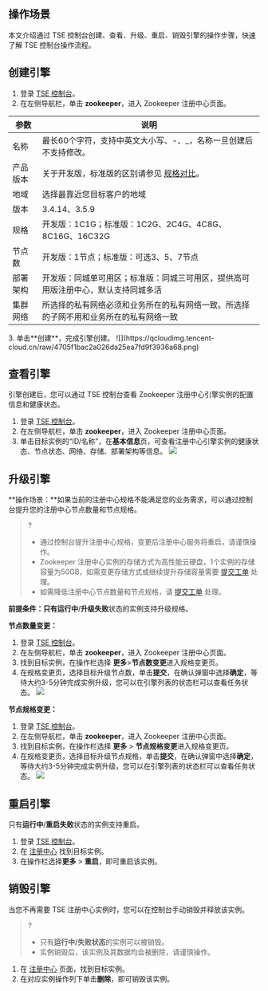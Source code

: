## 操作场景

本文介绍通过 TSE 控制台创建、查看、升级、重启、销毁引擎的操作步骤，快速了解 TSE 控制台操作流程。

## 创建引擎

1. 登录 [TSE 控制台](https://console.cloud.tencent.com/tse)。
2. 在左侧导航栏，单击 **zookeeper**，进入 Zookeeper 注册中心页面。
<table>
<thead>
<tr>
<th>参数</th>
<th>说明</th>
</tr>
</thead>
<tbody><tr>
<td>名称</td>
<td>最长60个字符，支持中英文大小写、-、_，名称一旦创建后不支持修改。</td>
</tr>
<tr>
<td>产品版本</td>
<td>关于开发版，标准版的区别请参见 <a href="https://cloud.tencent.com/document/product/1364/70340">规格对比</a>。</td>
</tr>
<tr>
<td>地域</td>
<td>选择最靠近您目标客户的地域</td>
</tr>
<tr>
<td>版本</td>
<td>3.4.14、3.5.9</td>
</tr>
<tr>
<td>规格</td>
<td>开发版：1C1G；标准版：1C2G、2C4G、4C8G、8C16G、16C32G</td>
</tr>
<tr>
<td>节点数</td>
<td>开发版：1节点；标准版：可选3、5、7节点</td>
</tr>
<tr>
<td>部署架构</td>
<td>开发版：同城单可用区；标准版：同城三可用区，提供高可用版注册中心，默认支持同城多活</td>
</tr>
<tr>
<td>集群网络</td>
<td>所选择的私有网络必须和业务所在的私有网络一致。所选择的子网不用和业务所在的私有网络一致</td>
</tr>
</tbody></table>
3. 单击**创建**，完成引擎创建。
   ![](https://qcloudimg.tencent-cloud.cn/raw/4705f1bac2a026da25ea7fd9f3936a68.png)





## 查看引擎

引擎创建后，您可以通过 TSE 控制台查看 Zookeeper 注册中心引擎实例的配置信息和健康状态。

1. 登录 [TSE 控制台](https://console.cloud.tencent.com/tse)。
2. 在左侧导航栏，单击 **zookeeper**，进入 Zookeeper 注册中心页面。
3. 单击目标实例的“ID/名称”，在**基本信息**页，可查看注册中心引擎实例的健康状态、节点状态、网络、存储、部署架构等信息。
![](https://qcloudimg.tencent-cloud.cn/raw/de7220ed4b1870f4c1cf6c22d7bef134.png)



## 升级引擎

**操作场景：**如果当前的注册中心规格不能满足您的业务需求，可以通过控制台提升您的注册中心节点数量和节点规格。

> ?
>
> - 通过控制台提升注册中心规格，变更后注册中心服务将重启，请谨慎操作。
> - Zookeeper 注册中心实例的存储方式为高性能云硬盘，1个实例的存储容量为50GB，如需变更存储方式或继续提升存储容量需要 [提交工单](https://console.cloud.tencent.com/workorder/category) 处理。
> - 如需降低注册中心节点数量和节点规格，请 [提交工单](https://console.cloud.tencent.com/workorder/category) 处理。

**前提条件：**只有**运行中**/**升级失败**状态的实例支持升级规格。



**节点数量变更：**

1. 登录 [TSE 控制台](https://console.cloud.tencent.com/tse)。
2. 在左侧导航栏，单击 **zookeeper**，进入 Zookeeper 注册中心页面。
3. 找到目标实例，在操作栏选择 **更多**>**节点数变更**进入规格变更页。
4. 在规格变更页，选择目标升级节点数，单击**提交**，在确认弹窗中选择**确定**，等待大约3-5分钟完成实例升级，您可以在引擎列表的状态栏可以查看任务状态。
   ![](https://qcloudimg.tencent-cloud.cn/raw/fdcb4095ac9d4ccaee25210a1109aa4f.png)



**节点规格变更：**

1. 登录 [TSE 控制台](https://console.cloud.tencent.com/tse)。
2. 在左侧导航栏，单击 **zookeeper**，进入 Zookeeper 注册中心页面。
3. 找到目标实例，在操作栏选择 **更多** > **节点规格变更**进入规格变更页。
4. 在规格变更页，选择目标升级节点规格，单击**提交**，在确认弹窗中选择**确定**，等待大约3-5分钟完成实例升级，您可以在引擎列表的状态栏可以查看任务状态。
   ![](https://qcloudimg.tencent-cloud.cn/raw/5862ac0f18bfdddf8d2ec7947bb699ac.png)





## 重启引擎

只有**运行中**/**重启失败**状态的实例支持重启。

1. 登录 [TSE 控制台](https://console.cloud.tencent.com/tse)。
2. 在 [注册中心](https://console.cloud.tencent.com/tse) 找到目标实例。
3. 在操作栏选择**更多** > **重启**，即可重启该实例。

## 销毁引擎

当您不再需要 TSE 注册中心实例时，您可以在控制台手动销毁并释放该实例。

>?
>- 只有**运行中/失败状态**的实例可以被销毁。
>- 实例销毁后，该实例及其数据均会被删除，请谨慎操作。

1. 在 [注册中心](https://console.cloud.tencent.com/tse/zookeeper) 页面，找到目标实例。
2. 在对应实例操作列下单击**删除**，即可销毁该实例。

  

